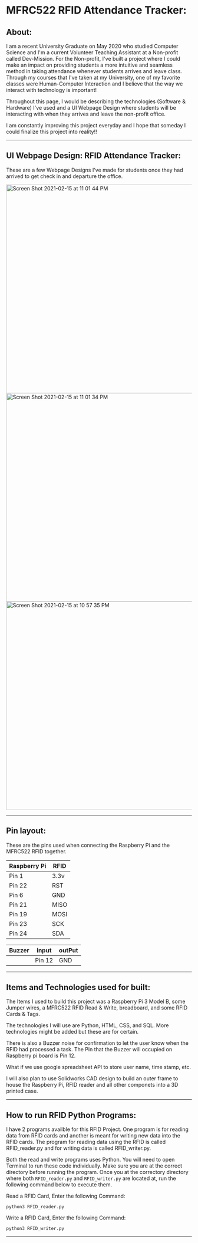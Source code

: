 
# MFRC522 RFID Attendance Tracker:

## About:

I am a recent University Graduate on May 2020 who studied Computer Science and I'm a current Volunteer Teaching Assistant at a Non-profit called Dev-Mission. For the Non-profit, I've built a project where I could make an impact on providing students a more intuitive and seamless method in taking attendance whenever students arrives and leave class. Through my courses that I've taken at my University, one of my favorite classes were Human-Computer Interaction and I believe that the way we interact with technology is important!

Throughout this page, I would be describing the technologies (Software & Hardware) I've used and a UI Webpage Design where students will be interacting with when they arrives and leave the non-profit office.

I am constantly improving this project everyday and I hope that someday I could finalize this project into reality!!

---

## UI Webpage Design: RFID Attendance Tracker:

These are a few Webpage Designs I've made for students once they had arrived to get check in and departure the office.

<img width="566" alt="Screen Shot 2021-02-15 at 11 01 44 PM" src="https://user-images.githubusercontent.com/40045109/108029533-73bd2600-6fe2-11eb-8767-e934084e00a1.png">

<img width="565" alt="Screen Shot 2021-02-15 at 11 01 34 PM" src="https://user-images.githubusercontent.com/40045109/108029554-7ae43400-6fe2-11eb-82de-2af20cd27998.png">

<img width="566" alt="Screen Shot 2021-02-15 at 10 57 35 PM" src="https://user-images.githubusercontent.com/40045109/108029559-80417e80-6fe2-11eb-844c-024323b01d57.png">

---

## Pin layout:

These are the pins used when connecting the Raspberry Pi and the MFRC522 RFID together.

|Raspberry Pi     | RFID     |
|-----------------|----------|
| Pin 1           |  3.3v    |
| Pin 22          |  RST     |
| Pin 6           |  GND     |
| Pin 21          |  MISO    |
| Pin 19          |  MOSI    |
| Pin 23          |  SCK     |
| Pin 24          |  SDA     |

|Buzzer	| input	| outPut|
|-------|-------|-------|
|	    |Pin 12 | GND	|

---

## Items and Technologies used for built:

The Items I used to build this project was a Raspberry Pi 3 Model B, some Jumper wires, a MFRC522 RFID Read & Write, breadboard, and some RFID Cards & Tags.

The technologies I will use are Python, HTML, CSS, and SQL. More technologies might be added but these are for certain.

There is also a Buzzer noise for confirmation to let the user know when the RFID had processed a task. The Pin that the Buzzer will occupied on Raspberry pi board is Pin 12.

What if we use google spreadsheet API to store user name, time stamp, etc.

I will also plan to use Solidworks CAD design to build an outer frame to house the Raspberry Pi, RFID reader and all other componets into a 3D printed case.

---

## How to run RFID Python Programs:

I have 2 programs availble for this RFID Project. One program is for reading data from RFID cards and another is meant for writing new data into the RFID cards. The program for reading data using the RFID is called RFID_reader.py and for writing data is called RFID_writer.py. 

Both the read and write programs uses Python. You will need to open Terminal to run these code individually. Make sure you are at the correct directory before running the program. Once you at the correctory directory where both ```RFID_reader.py``` and ```RFID_writer.py``` are located at, run the following command below to execute them.

Read a RFID Card, Enter the following Command:
```
python3 RFID_reader.py
```

Write a RFID Card, Enter the following Command:
```
python3 RFID_writer.py
```

---
